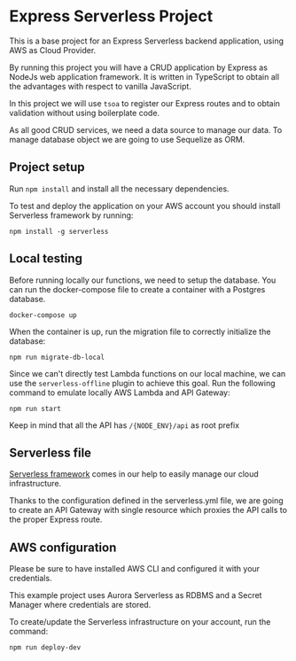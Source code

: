# Express Serverless Project

This is a base project for an Express Serverless backend application, using AWS as Cloud Provider.

By running this project you will have a CRUD application by Express as NodeJs web application framework.
It is written in TypeScript to obtain all the advantages with respect to vanilla JavaScript.

In this project we will use ```tsoa``` to register our Express routes and to obtain validation without using boilerplate code.

As all good CRUD services, we need a data source to manage our data.
To manage database object we are going to use Sequelize as ORM.

## Project setup

Run ```npm install``` and install all the necessary dependencies.

To test and deploy the application on your AWS account you should install Serverless framework by running:

    npm install -g serverless

## Local testing
Before running locally our functions, we need to setup the database.
You can run the docker-compose file to create a container with a Postgres database.

    docker-compose up

When the container is up, run the migration file to correctly initialize the database:

    npm run migrate-db-local
    
Since we can't directly test Lambda functions on our local machine, we can use the ```serverless-offline``` plugin to achieve this goal.
Run the following command to emulate locally AWS Lambda and API Gateway:

    npm run start
    
Keep in mind that all the API has `/{NODE_ENV}/api` as root prefix

## Serverless file

[Serverless framework](https://github.com/serverless/serverless) comes in our help to easily manage our cloud infrastructure.

Thanks to the configuration defined in the serverless.yml file, we are going to create an API Gateway with single resource which proxies the API calls to the proper Express route.


## AWS configuration

Please be sure to have installed AWS CLI and configured it with your credentials.

This example project uses Aurora Serverless as RDBMS and a Secret Manager where credentials are stored.

To create/update the Serverless infrastructure on your account, run the command:

    npm run deploy-dev